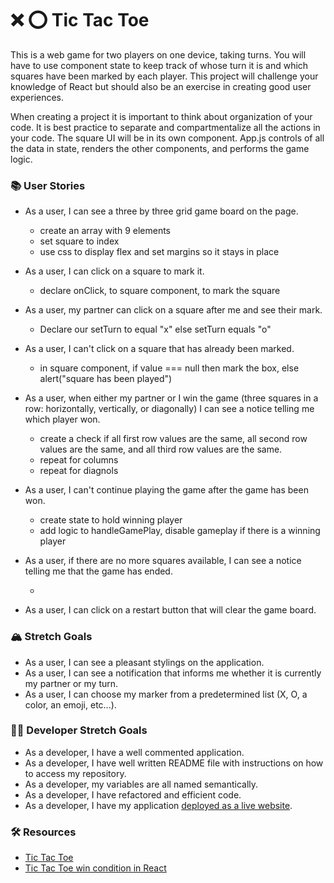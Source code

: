 # ❌ ⭕️ Tic Tac Toe

This is a web game for two players on one device, taking turns. You will have to use component state to keep track of whose turn it is and which squares have been marked by each player. This project will challenge your knowledge of React but should also be an exercise in creating good user experiences.

When creating a project it is important to think about organization of your code. It is best practice to separate and compartmentalize all the actions in your code. The square UI will be in its own component. App.js controls of all the data in state, renders the other components, and performs the game logic.

### 📚 User Stories

- As a user, I can see a three by three grid game board on the page.

  - create an array with 9 elements
  - set square to index
  - use css to display flex and set margins so it stays in place


- As a user, I can click on a square to mark it.

  - declare onClick, to square component, to mark the square

- As a user, my partner can click on a square after me and see their mark.

  - Declare our setTurn to equal "x" else setTurn equals "o"

- As a user, I can't click on a square that has already been marked.

  - in square component, if value === null then mark the box, else alert("square has been played")

- As a user, when either my partner or I win the game (three squares in a row: horizontally, vertically, or diagonally) I can see a notice telling me which player won.

  - create a check if all first row values are the same, all second row values are the same, and all third row values are the same.
  - repeat for columns
  - repeat for diagnols 

- As a user, I can't continue playing the game after the game has been won.

  - create state to hold winning player
  - add logic to handleGamePlay, disable gameplay if there is a winning player

- As a user, if there are no more squares available, I can see a notice telling me that the game has ended.

  - 

- As a user, I can click on a restart button that will clear the game board.

### 🏔 Stretch Goals

- As a user, I can see a pleasant stylings on the application.
- As a user, I can see a notification that informs me whether it is currently my partner or my turn.
- As a user, I can choose my marker from a predetermined list (X, O, a color, an emoji, etc...).

### 👩‍💻 Developer Stretch Goals

- As a developer, I have a well commented application.
- As a developer, I have well written README file with instructions on how to access my repository.
- As a developer, my variables are all named semantically.
- As a developer, I have refactored and efficient code.
- As a developer, I have my application [deployed as a live website](https://render.com/docs/deploy-create-react-app).

### 🛠 Resources

- [Tic Tac Toe](https://en.wikipedia.org/wiki/Tic-tac-toe)
- [Tic Tac Toe win condition in React](https://forum.freecodecamp.org/t/need-help-understanding-react-tic-tac-toe-winner-function/137840)
